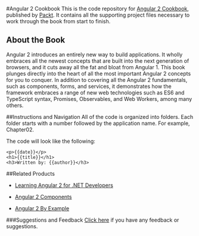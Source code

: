 #Angular 2 Cookbook
This is the code repository for [Angular 2 Cookbook](https://www.packtpub.com/web-development/angular-2-cookbook?utm_source=github&utm_medium=repository&utm_campaign=9781785881923), published by [Packt](https://www.packtpub.com/?utm_source=github). It contains all the supporting project files necessary to work through the book from start to finish.
## About the Book
Angular 2 introduces an entirely new way to build applications. It wholly embraces all the newest concepts that are built into the next generation of browsers, and it cuts away all the fat and bloat from Angular 1. This book plunges directly into the heart of all the most important Angular 2 concepts for you to conquer. In addition to covering all the Angular 2 fundamentals, such as components, forms, and services, it demonstrates how the framework embraces a range of new web technologies such as ES6 and TypeScript syntax, Promises, Observables, and Web Workers, among many others.

##Instructions and Navigation
All of the code is organized into folders. Each folder starts with a number followed by the application name. For example, Chapter02.



The code will look like the following:
```
<p>{{date}}</p>
<h1>{{title}}</h1>
<h3>Written by: {{author}}</h3>
```



##Related Products
* [Learning Angular 2 for .NET Developers](https://www.packtpub.com/web-development/learning-angular-2-net-developers?utm_source=github&utm_medium=repository&utm_campaign=9781785884283)

* [Angular 2 Components](https://www.packtpub.com/web-development/angular-2-components?utm_source=github&utm_medium=repository&utm_campaign=9781785882340)

* [Angular 2 By Example](https://www.packtpub.com/web-development/angular-2-example?utm_source=github&utm_medium=repository&utm_campaign=9781785887192)

###Suggestions and Feedback
[Click here](https://docs.google.com/forms/d/e/1FAIpQLSe5qwunkGf6PUvzPirPDtuy1Du5Rlzew23UBp2S-P3wB-GcwQ/viewform) if you have any feedback or suggestions.
